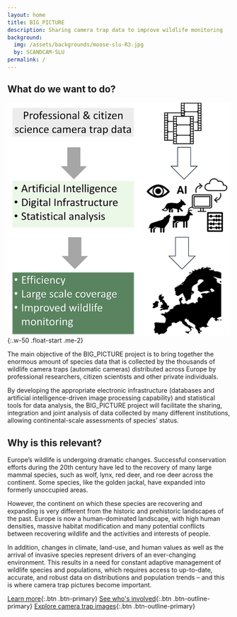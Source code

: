```yaml
---
layout: home
title: BIG_PICTURE
description: Sharing camera trap data to improve wildlife monitoring
background:
  img: /assets/backgrounds/moose-slu-R3.jpg
  by: SCANDCAM-SLU
permalink: /
---
```


## What do we want to do?

![What do we want to do](/assets/images/want-we-want.png){:.w-50 .float-start .me-2}

The main objective of the BIG_PICTURE project is to bring together the enormous amount of species data that is collected by the thousands of wildlife camera traps (automatic cameras) distributed across Europe by professional researchers, citizen scientists and other private individuals.

By developing the appropriate electronic infrastructure (databases and artificial intelligence-driven image processing capability) and statistical tools for data analysis, the BIG_PICTURE project will facilitate the sharing, integration and joint analysis of data collected by many different institutions, allowing continental-scale assessments of species’ status.

## Why is this relevant?

Europe’s wildlife is undergoing dramatic changes. Successful conservation efforts during the 20th century have led to the recovery of many large mammal species, such as wolf, lynx, red deer, and roe deer across the continent. Some species, like the golden jackal, have expanded into formerly unoccupied areas.

However, the continent on which these species are recovering and expanding is very different from the historic and prehistoric landscapes of the past. Europe is now a human-dominated landscape, with high human densities, massive habitat modification and many potential conflicts between recovering wildlife and the activities and interests of people.

In addition, changes in climate, land-use, and human values as well as the arrival of invasive species represent drivers of an ever-changing environment. This results in a need for constant adaptive management of wildlife species and populations, which requires access to up-to-date, accurate, and robust data on distributions and population trends – and this is where camera trap pictures become important.

[Learn more](/about/){:.btn .btn-primary}
[See who's involved](/partners/){:.btn .btn-outline-primary}
[Explore camera trap images](/gallery/){:.btn .btn-outline-primary}
